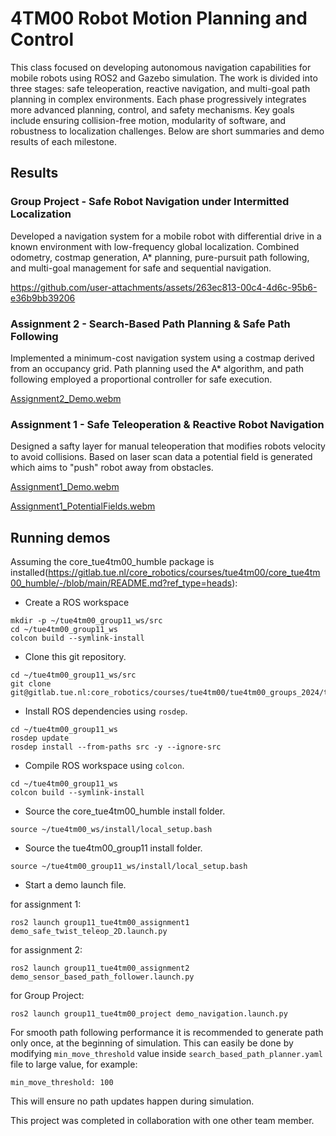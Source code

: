 # 4TM00 Robot Motion Planning and Control
This class focused on developing autonomous navigation capabilities for mobile robots using ROS2 and Gazebo simulation. The work is divided into three stages: safe teleoperation, reactive navigation, and multi-goal path planning in complex environments. Each phase progressively integrates more advanced planning, control, and safety mechanisms. Key goals include ensuring collision-free motion, modularity of software, and robustness to localization challenges. Below are short summaries and demo results of each milestone.

## Results
### Group Project - Safe Robot Navigation under Intermitted Localization
Developed a navigation system for a mobile robot with differential drive in a known environment with low-frequency global localization. Combined odometry, costmap generation, A* planning, pure-pursuit path following, and multi-goal management for safe and sequential navigation.

https://github.com/user-attachments/assets/263ec813-00c4-4d6c-95b6-e36b9bb39206

### Assignment 2 - Search-Based Path Planning & Safe Path Following
Implemented a minimum-cost navigation system using a costmap derived from an occupancy grid. Path planning used the A* algorithm, and path following employed a proportional controller for safe execution.

[Assignment2_Demo.webm](https://github.com/user-attachments/assets/a2dc088c-021b-4586-ab38-c91baaae933a)

### Assignment 1 - Safe Teleoperation & Reactive Robot Navigation
Designed a safty layer for manual teleoperation that modifies robots velocity to avoid collisions. Based on laser scan data a potential field is generated which aims to "push" robot away from obstacles.

[Assignment1_Demo.webm](https://github.com/user-attachments/assets/6310e29d-a6df-4c65-96f4-7ce2e25eccfd)

[Assignment1_PotentialFields.webm](https://github.com/user-attachments/assets/58afd71c-8f55-4e8c-8ac0-ee65bc1a4868)


## Running demos
Assuming the core_tue4tm00_humble package is installed(https://gitlab.tue.nl/core_robotics/courses/tue4tm00/core_tue4tm00_humble/-/blob/main/README.md?ref_type=heads):
- Create a ROS workspace
```
mkdir -p ~/tue4tm00_group11_ws/src
cd ~/tue4tm00_group11_ws
colcon build --symlink-install
```

- Clone this git repository. 
```
cd ~/tue4tm00_group11_ws/src
git clone git@gitlab.tue.nl:core_robotics/courses/tue4tm00/tue4tm00_groups_2024/tue4tm00_group11.git
```
- Install ROS dependencies using `rosdep`.
```
cd ~/tue4tm00_group11_ws
rosdep update
rosdep install --from-paths src -y --ignore-src
```

- Compile ROS workspace using `colcon`.
```
cd ~/tue4tm00_group11_ws
colcon build --symlink-install
```

- Source the core_tue4tm00_humble install folder.
```
source ~/tue4tm00_ws/install/local_setup.bash
```

- Source the tue4tm00_group11 install folder.
```
source ~/tue4tm00_group11_ws/install/local_setup.bash
```

- Start a demo launch file.

for assignment 1:
```
ros2 launch group11_tue4tm00_assignment1 demo_safe_twist_teleop_2D.launch.py
```

for assignment 2:
```
ros2 launch group11_tue4tm00_assignment2 demo_sensor_based_path_follower.launch.py
```

for Group Project:
```
ros2 launch group11_tue4tm00_project demo_navigation.launch.py
```

For smooth path following performance it is recommended to generate path only once, at the beginning of simulation. This can easily be done by modifying `min_move_threshold` value inside `search_based_path_planner.yaml` file to large value, for example: 
```
min_move_threshold: 100
```
This will ensure no path updates happen during simulation.

This project was completed in collaboration with one other team member.
